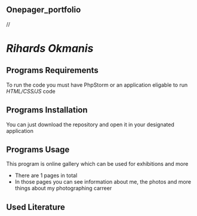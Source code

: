 ## Onepager_portfolio
//
# _Rihards Okmanis_

## Programs Requirements

To run the code you must have PhpStorm or an application eligable to run _HTML/CSS/JS_ code

## Programs Installation

You can just download the repository and open it in your designated application

## Programs Usage 

This program is online gallery which can be used for exhibitions and more 
* There are 1 pages in total
* In those pages you can see information about me, the photos and more things about my photographing carreer

## Used Literature
